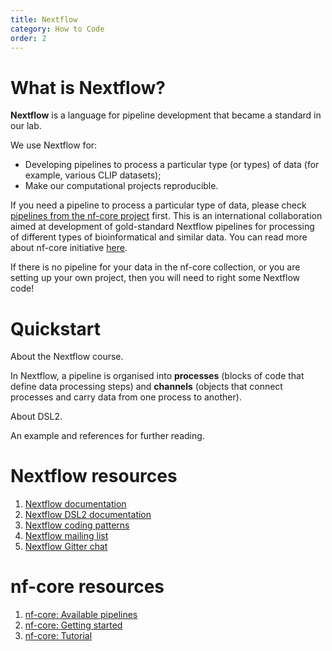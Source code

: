 ```yaml
---
title: Nextflow
category: How to Code
order: 2
---
```


# What is Nextflow?

**Nextflow** is a language for pipeline development that became a standard in our lab.

We use Nextflow for:

 - Developing pipelines to process a particular type (or types) of data (for example, various CLIP datasets);
 - Make our computational projects reproducible.

If you need a pipeline to process a particular type of data, please check [pipelines from the nf-core project](https://nf-co.re/pipelines) first. This is an international collaboration aimed at development of gold-standard Nextflow pipelines for processing of different types of bioinformatical and similar data. You can read more about nf-core initiative [here](https://nf-co.re/).

If there is no pipeline for your data in the nf-core collection, or you are setting up your own project, then you will need to right some Nextflow code!

# Quickstart 

About the Nextflow course.

In Nextflow, a pipeline is organised into **processes** (blocks of code that define data processing steps) and **channels** (objects that connect processes and carry data from one process to another).

About DSL2.

An example and references for further reading.

# Nextflow resources

 1. [Nextflow documentation](https://www.nextflow.io/docs/latest/index.html)
 2. [Nextflow DSL2 documentation](https://www.nextflow.io/docs/latest/dsl2.html)
 3. [Nextflow coding patterns](https://nextflow-io.github.io/patterns/index.html)
 4. [Nextflow mailing list](https://groups.google.com/forum/#!forum/nextflow)
 5. [Nextflow Gitter chat](https://gitter.im/nextflow-io/nextflow)
 
# nf-core resources

1. [nf-core: Available pipelines](https://nf-co.re/pipelines)
2. [nf-core: Getting started](https://nf-co.re/usage/introduction)
3. [nf-core: Tutorial](https://nf-co.re/usage/nf_core_tutorial)